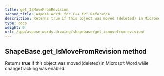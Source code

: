 ```yaml
---
title: get_IsMoveFromRevision
second_title: Aspose.Words for C++ API Reference
description: Returns true if this object was moved (deleted) in Microsoft Word while change tracking was enabled. 
type: docs
weight: 0
url: /cpp/aspose.words.drawing/shapebase/get_ismovefromrevision/
---
```

## ShapeBase.get_IsMoveFromRevision method


Returns **true** if this object was moved (deleted) in Microsoft Word while change tracking was enabled. 

